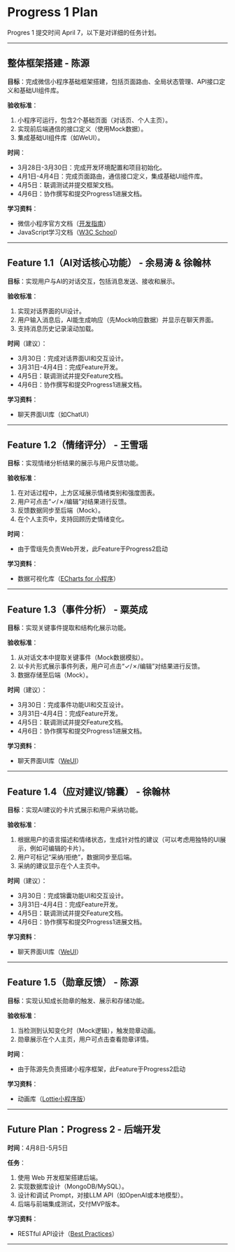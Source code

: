 # Progress 1 Plan

Progres 1 提交时间 April 7，以下是对详细的任务计划。

---

## **整体框架搭建 - 陈源**

**目标**：完成微信小程序基础框架搭建，包括页面路由、全局状态管理、API接口定义和基础UI组件库。

**验收标准**：  

1. 小程序可运行，包含2个基础页面（对话页、个人主页）。  
2. 实现前后端通信的接口定义（使用Mock数据）。  
3. 集成基础UI组件库（如WeUI）。  

**时间**：  

- 3月28日-3月30日：完成开发环境配置和项目初始化。  
- 4月1日-4月4日：完成页面路由，通信接口定义，集成基础UI组件库。  
- 4月5日：联调测试并提交框架文档。
- 4月6日：协作撰写和提交Progress1进展文档。

**学习资料**：  

- 微信小程序官方文档（[开发指南](https://developers.weixin.qq.com/miniprogram/dev/framework/)）  
- JavaScript学习文档（[W3C School](https://www.w3school.com.cn/js/index.asp)）  

---

## **Feature 1.1（AI对话核心功能） - 余易涛 & 徐翰林**

**目标**：实现用户与AI的对话交互，包括消息发送、接收和展示。 

**验收标准**：  

1. 实现对话界面的UI设计。
2. 用户输入消息后，AI能生成响应（先Mock响应数据）并显示在聊天界面。
3. 支持消息历史记录滚动加载。  

**时间**（建议）：  

- 3月30日：完成对话界面UI和交互设计。
- 3月31日-4月4日：完成Feature开发。
- 4月5日：联调测试并提交Feature文档。
- 4月6日：协作撰写和提交Progress1进展文档。

**学习资料**：  

- 聊天界面UI库（如ChatUI）  

---

## **Feature 1.2（情绪评分） - 王雪瑶**

**目标**：实现情绪分析结果的展示与用户反馈功能。  

**验收标准**：  

1. 在对话过程中，上方区域展示情绪类别和强度图表。  
2. 用户可点击“✓/✗/编辑”对结果进行反馈。  
3. 反馈数据同步至后端（Mock）。
4. 在个人主页中，支持回顾历史情绪变化。

**时间**：  

- 由于雪瑶先负责Web开发，此Feature于Progress2启动

**学习资料**：  

- 数据可视化库（[ECharts for 小程序](https://github.com/ecomfe/echarts-for-weixin)）  

---

## **Feature 1.3（事件分析） - 粟英成**

**目标**：实现关键事件提取和结构化展示功能。  

**验收标准**：  

1. 从对话文本中提取关键事件（Mock数据模拟）。  
2. 以卡片形式展示事件列表，用户可点击“✓/✗/编辑”对结果进行反馈。
3. 数据存储至后端（Mock）。  

**时间**（建议）：  

- 3月30日：完成事件功能UI和交互设计。
- 3月31日-4月4日：完成Feature开发。
- 4月5日：联调测试并提交Feature文档。
- 4月6日：协作撰写和提交Progress1进展文档。

**学习资料**：  

- 聊天界面UI库（[WeUI](https://github.com/Tencent/weui)）  

---

## **Feature 1.4（应对建议/锦囊） - 徐翰林**

**目标**：实现AI建议的卡片式展示和用户采纳功能。  

**验收标准**：  

1. 根据用户的语言描述和情绪状态，生成针对性的建议（可以考虑用独特的UI展示，例如可编辑的卡片）。  
2. 用户可标记“采纳/拒绝”，数据同步至后端。  
3. 采纳的建议显示在个人主页中。  

**时间**（建议）：  

- 3月30日：完成锦囊功能UI和交互设计。
- 3月31日-4月4日：完成Feature开发。
- 4月5日：联调测试并提交Feature文档。
- 4月6日：协作撰写和提交Progress1进展文档。

**学习资料**：  

- 聊天界面UI库（[WeUI](https://github.com/Tencent/weui)）  

---

## **Feature 1.5（勋章反馈） - 陈源**

**目标**：实现认知成长勋章的触发、展示和存储功能。  

**验收标准**：  

1. 当检测到认知变化时（Mock逻辑），触发勋章动画。  
2. 勋章展示在个人主页，用户可点击查看勋章详情。  

**时间**：  

- 由于陈源先负责搭建小程序框架，此Feature于Progress2启动

**学习资料**：  

- 动画库（[Lottie小程序版](https://github.com/wechat-miniprogram/lottie-miniprogram)）  

---

## Future Plan：Progress 2 - 后端开发

**时间**：4月8日-5月5日  

**任务**：  

1. 使用 Web 开发框架搭建后端。  
2. 实现数据库设计（MongoDB/MySQL）。  
3. 设计和调试 Prompt，对接LLM API（如OpenAI或本地模型）。  
4. 后端与前端集成测试，交付MVP版本。  

**学习资料**：  

- RESTful API设计（[Best Practices](https://restfulapi.net/)）  

---

